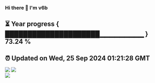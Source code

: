 ### Hi there 👋  I'm v6b  
⏳ Year progress { █████████████████████▁▁▁▁▁▁▁▁▁ } 73.24 %
---
⏰ Updated on Wed, 25 Sep 2024 01:21:28 GMT
---
![](https://github-readme-stats.vercel.app/api?username=v6b&bg_color=30,e96443,904e95&title_color=fff&text_color=fff&layout=compact)
![](https://github-readme-stats.vercel.app/api/top-langs/?username=v6b&layout=compact&bg_color=30,e96443,904e95&title_color=fff&text_color=fff)  
![](https://gcore.jsdelivr.net/gh/v6b/v6b@main/assets/github-contribution-grid-snake.svg)

